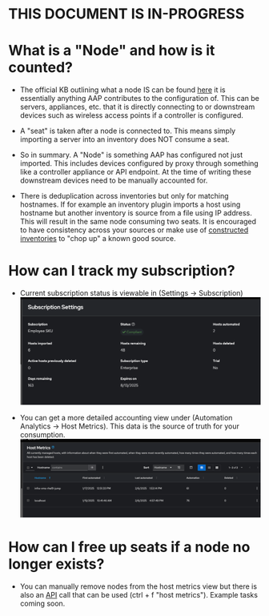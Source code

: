 # THIS DOCUMENT IS IN-PROGRESS

# What is a "Node" and how is it counted?
- The official KB outlining what a node IS can be found [here](https://access.redhat.com/articles/3331481) it is essentially anything AAP contributes to the configuration of. This can be servers, appliances, etc. that it is directly connecting to or downstream devices such as wireless access points if a controller is configured.

- A "seat" is taken after a node is connected to. This means simply importing a server into an inventory does NOT consume a seat.

- So in summary. A "Node" is something AAP has configured not just imported. This includes devices configured by proxy through something like a controller appliance or API endpoint. At the time of writing these downstream devices need to be manually accounted for.

- There is deduplication across inventories but only for matching hostnames. If for example an inventory plugin imports a host using hostname but another inventory is source from a file using IP address. This will result in the same node consuming two seats. It is encouraged to have consistency across your sources or make use of [constructed inventories](https://www.redhat.com/en/blog/how-to-use-the-new-constructed-inventory-feature-in-aap-2.4) to "chop up" a known good source.

# How can I track my subscription?
- Current subscription status is viewable in (Settings -> Subscription)
![image](/Images/sub_hygiene-1.png)

- You can get a more detailed accounting view under (Automation Analytics -> Host Metrics). This data is the source of truth for your consumption.
![image](/Images/sub_hygiene-2.png)

# How can I free up seats if a node no longer exists?
- You can manually remove nodes from the host metrics view but there is also an [API](https://developers.redhat.com/api-catalog/api/ansible-automation-controller) call that can be used (ctrl + f "host metrics"). Example tasks coming soon. 
